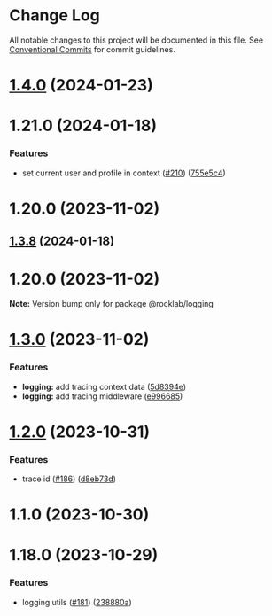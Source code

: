 # Change Log

All notable changes to this project will be documented in this file.
See [Conventional Commits](https://conventionalcommits.org) for commit guidelines.

# [1.4.0](https://github.com/cstn/rocklab-utils/compare/@rocklab/logging@1.2.0...@rocklab/logging@1.4.0) (2024-01-23)

# 1.21.0 (2024-01-18)

### Features

- set current user and profile in context ([#210](https://github.com/cstn/rocklab-utils/issues/210)) ([755e5c4](https://github.com/cstn/rocklab-utils/commit/755e5c470559d0faf4534a8a7830283b45105e8d))

# 1.20.0 (2023-11-02)

## [1.3.8](https://github.com/cstn/rocklab-utils/compare/@rocklab/logging@1.2.0...@rocklab/logging@1.3.8) (2024-01-18)

# 1.20.0 (2023-11-02)

**Note:** Version bump only for package @rocklab/logging

# [1.3.0](https://github.com/cstn/rocklab-utils/compare/@rocklab/logging@1.2.0...@rocklab/logging@1.3.0) (2023-11-02)

### Features

- **logging:** add tracing context data ([5d8394e](https://github.com/cstn/rocklab-utils/commit/5d8394ef4678339b172a274cf787a8e7e3b6b474))
- **logging:** add tracing middleware ([e996685](https://github.com/cstn/rocklab-utils/commit/e9966850a17ead8c60cbdab91df309f0a3654171))

# [1.2.0](https://github.com/cstn/rocklab-utils/compare/@rocklab/logging@1.1.0...@rocklab/logging@1.2.0) (2023-10-31)

### Features

- trace id ([#186](https://github.com/cstn/rocklab-utils/issues/186)) ([d8eb73d](https://github.com/cstn/rocklab-utils/commit/d8eb73dff16615387cdf305c3027dd8f0a8ba571))

# 1.1.0 (2023-10-30)

# 1.18.0 (2023-10-29)

### Features

- logging utils ([#181](https://github.com/cstn/rocklab-utils/issues/181)) ([238880a](https://github.com/cstn/rocklab-utils/commit/238880a86692a680cda4d22a70c7ce1650791504))
